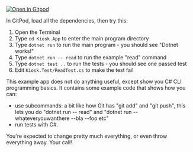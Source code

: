 [![Open in Gitpod](https://gitpod.io/button/open-in-gitpod.svg)](https://gitpod.io/#https://github.com/eteeselink/ooti2022)

In GitPod, load all the dependencies, then try this:

1. Open the Terminal
2. Type `cd Kiosk.App` to enter the main program directory
3. Type `dotnet run` to run the main program - you should see "Dotnet works!"
4. Type `dotnet run -- read` to run the example "read" command
5. Type `dotnet test ..` to run the tests - you should see one passed test
6. Edit `Kiosk.Test/ReadTest.cs` to make the test fail

This example app does not do anything useful, except show you C# CLI programming basics.
It contains some example code that shows how you can:
- use subcommands: a bit like how Git has "git add" and "git push", this lets you do "dotnet run -- read" and "dotnet run -- whateveryouwanthere --bla --foo etc"
- run tests with C#.

You're expected to change pretty much everything, or even throw everything away. Your call! 